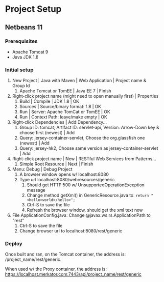# Project Setup

## Netbeans 11

### Prerequisites

- Apache Tomcat 9
- Java JDK 1.8

### Initial setup

1. New Project | Java with Maven | Web Application | Project name & Group Id
    1. Apache Tomcat or TomEE | Java EE 7 | Finish
1. Right-click project name (might need to open manually first) | Properties
    1. Build | Compile | JDK 1.8 | OK
    1. Sources | Source/binary format: 1.8 | OK
    1. Run | Server: Apache TomCat or TomEE | OK
    1. Run | Context Path: leave/make empty | OK
1. Right-click Dependencies | Add Dependency...
    1. Group ID: tomcat, Artifact ID: servlet-api, Version: Arrow-Down key & choose first (newest) | Add
    1. Query: jersey-container-servlet, Choose the org.glassfish one (newest) | Add
    1. Query: jersey-hk2, Choose same version as jersey-container-servlet | Add
1. Right-click project name | New | RESTful Web Services from Patterns...
    1. Simple Root Resource | Next | Finish
1. Menu: Debug | Debug Project
    1. A browser window opens w/ localhost:8080
    1. Type url localhost:8080/webresources/generic
        1. Should get HTTP 500 w/ UnsupportedOperationException message
        1. Change method getXml() in GenericResource.java to: `return "<hello>world</hello>";`
        1. Ctrl-S to save the file
        1. Refresh the browser window, should get the xml text now
1. File ApplicationConfig.java: Change @javax.ws.rs.ApplicationPath to "rest"
    1. Ctrl-S to save the file
    1. Change browser url to localhost:8080/rest/generic

### Deploy

Once built and ran, on the Tomcat container, the address is: /project_name/rest/generic.

When used w/ the Proxy container, the address is: https://localhost.merkator.com:7443/api/project_name/rest/generic
